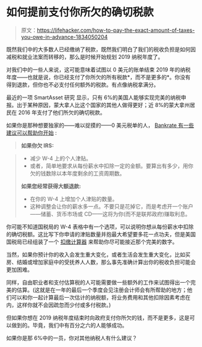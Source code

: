 # 如何提前支付你所欠的确切税款

> 原文：<https://lifehacker.com/how-to-pay-the-exact-amount-of-taxes-you-owe-in-advance-1834050204>

既然我们中的大多数人已经缴纳了税款，既然我们明白了我们的税收负担是如何因减税和就业法案而转移的，那么是时候开始规划 2019 纳税年度了。



对我们中的一些人来说，这可能意味着试图以 0 美元的账单结束 2019 年的纳税年度——也就是说，你已经支付了你所欠的所有税款*，而不是更多的*。你没有得到退款，但你也不必支付任何额外的税款。有点像纳税拿满分。

最近的一项 SmartAsset 研究 显示，只有 6%的美国人能够实现完美的纳税申报。出于某种原因，蒙大拿人比这个国家的其他人做得更好；近 8%的蒙大拿州居民在 2016 年支付了他们所欠的确切税款。

如果你是那种想要独家的——难以捉摸的——0 美元税单的人， [Bankrate 有一些建议可以帮助你开始](https://www.bankrate.com/finance/taxes/adjust-withholding.aspx) :

> **如果你欠 IRS:**

> *   减少 W-4 上的个人津贴。
> *   或者，简单地要求从每份薪水中扣除一定的金额。要算出有多少，用你欠的钱数除以本年度剩余的工资周期数。
> 
> **如果您经常获得大额退款:**
> 
> *   在你的 W-4 上增加个人津贴的数量。
> *   这种调整会让你的薪水多一点。不要只是花掉它，而是考虑开一个账户——储蓄、货币市场或 CD——这将为你(而不是联邦政府)赚取利息。

你可能不知道国税局的 W-4 表格中有一个选项，可以说明你想从每份薪水中扣除的确切税额。这比写下你申请的津贴数量并抱最大希望要多花一点功夫，但是美国国税局已经组装了一个 [扣缴计算器](https://www.irs.gov/individuals/irs-withholding-calculator) 来帮助你尽可能接近那个完美的数字。

当然，如果你预计你的收入会发生重大变化，或者生活会发生重大变化，比如买房、结婚或增加家庭中的受抚养人人数，那么事先准确计算出你的税收负担可能会更加困难。

同样，自由职业者和支付估算税的人可能需要做一些额外的工作来试图得出一个完美的估算。(这就是在一年的最后一个季度会见注册会计师会有所帮助的地方；他们可以和你一起计算最后一次估计的纳税额，将业务费用和其他扣除因素考虑在内，这样你就不会因疏忽而少付或多付税款。)

但如果你想在 2019 纳税年度结束时向政府支付你所欠的钱，而不是更多，这是可以做到的。毕竟，我们中有百分之六的人能够成功。

如果你是那 6%中的一员，你对其他纳税人有什么建议？